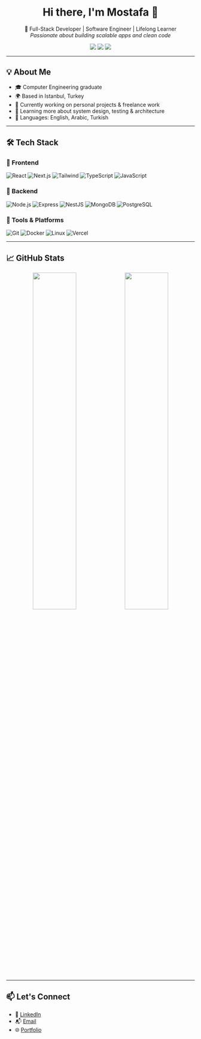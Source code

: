 <h1 align="center">Hi there, I'm Mostafa 👋</h1>

<p align="center">
🚀 Full-Stack Developer | Software Engineer | Lifelong Learner<br/>
<em>Passionate about building scalable apps and clean code</em>
</p>

<p align="center">
  <a href="[https://your-portfolio.com](https://my-portfolio-eight-plum-62.vercel.app/)"><img src="https://img.shields.io/badge/Portfolio-000?style=for-the-badge&logo=firefox&logoColor=white"/></a>
  <a href="mailto:mostafaashraf334@gmail.com"><img src="https://img.shields.io/badge/Email-D14836?style=for-the-badge&logo=gmail&logoColor=white"/></a>
  <a href="https://www.linkedin.com/in/mu-ashraf/"><img src="https://img.shields.io/badge/LinkedIn-0077B5?style=for-the-badge&logo=linkedin&logoColor=white"/></a>
</p>

---

## 💡 About Me

- 🎓 Computer Engineering graduate  
- 🌍 Based in Istanbul, Turkey  
- 🔭 Currently working on personal projects & freelance work  
- 🌱 Learning more about system design, testing & architecture  
- 🧠 Languages: English, Arabic, Turkish  

---

## 🛠 Tech Stack

### 🔧 Frontend
![React](https://img.shields.io/badge/-React-000?style=flat&logo=react)
![Next.js](https://img.shields.io/badge/-Next.js-000?style=flat&logo=next.js)
![Tailwind](https://img.shields.io/badge/-Tailwind-06B6D4?style=flat&logo=tailwindcss)
![TypeScript](https://img.shields.io/badge/-TypeScript-3178C6?style=flat&logo=typescript)
![JavaScript](https://img.shields.io/badge/-JavaScript-F7DF1E?style=flat&logo=javascript)

### 🔧 Backend
![Node.js](https://img.shields.io/badge/-Node.js-339933?style=flat&logo=node.js)
![Express](https://img.shields.io/badge/-Express-000?style=flat&logo=express)
![NestJS](https://img.shields.io/badge/-NestJS-E0234E?style=flat&logo=nestjs)
![MongoDB](https://img.shields.io/badge/-MongoDB-47A248?style=flat&logo=mongodb)
![PostgreSQL](https://img.shields.io/badge/-PostgreSQL-4169E1?style=flat&logo=postgresql)

### 🧰 Tools & Platforms
![Git](https://img.shields.io/badge/-Git-F05032?style=flat&logo=git)
![Docker](https://img.shields.io/badge/-Docker-2496ED?style=flat&logo=docker)
![Linux](https://img.shields.io/badge/-Linux-FCC624?style=flat&logo=linux&logoColor=black)
![Vercel](https://img.shields.io/badge/-Vercel-000?style=flat&logo=vercel)

---

## 📈 GitHub Stats

<p align="center">
  <img src="https://github-readme-stats.vercel.app/api?username=MostafaAshraf0&show_icons=true&theme=tokyonight&hide_border=true" width="48%" />
  <img src="https://github-readme-streak-stats.herokuapp.com/?user=MostafaAshraf0&theme=tokyonight&hide_border=true" width="48%" />
</p>

---

## 📫 Let's Connect

- 💼 [LinkedIn](https://www.linkedin.com/in/yourprofile/)
- 📬 [Email](mailto:mostafaashraf334@gmail.com)
- 🌐 [Portfolio](https://my-portfolio-eight-plum-62.vercel.app/)

